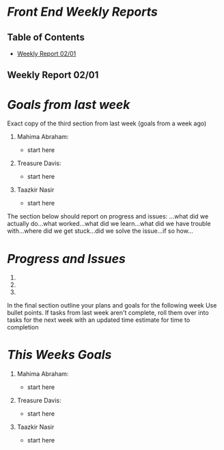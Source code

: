 # ***Front End Weekly Reports***

## Table of Contents
- [Weekly Report 02/01](#weekly-report-0201)
  

## Weekly Report 02/01

# ***Goals from last week***
Exact copy of the third section from last week (goals from a week ago)

1. Mahima Abraham:
   + start here

2. Treasure Davis:
   + start here

3. Taazkir Nasir
   + start here
  

The section below should report on progress and issues: ...what did we actually do...what worked...what did we learn...what did we have trouble with...where did we get stuck...did we solve the issue...if so how...

# ***Progress and Issues***
1. 
2. 
3. 

In the final section outline your plans and goals for the following week Use bullet points. If tasks from last week aren't complete, roll them over into tasks for the next week with an updated time estimate for time to completion
# ***This Weeks Goals***
1. Mahima Abraham:
   + start here

2. Treasure Davis:
   + start here

3. Taazkir Nasir
   + start here
